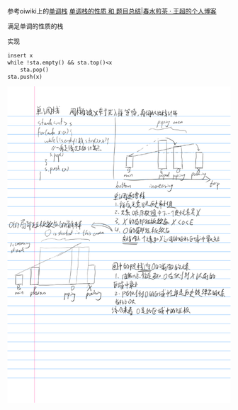 参考oiwiki上的[单调栈](https://oi-wiki.org/ds/monotonous-stack/)
[单调栈的性质 和 题目总结|春水煎茶 · 王超的个人博客](https://writings.sh/post/monotonic-stack)

满足单调的性质的栈

实现
```
insert x
while !sta.empty() && sta.top()<x
    sta.pop()
sta.push(x)
```
![photo](../../photo/单调栈的性质.png)